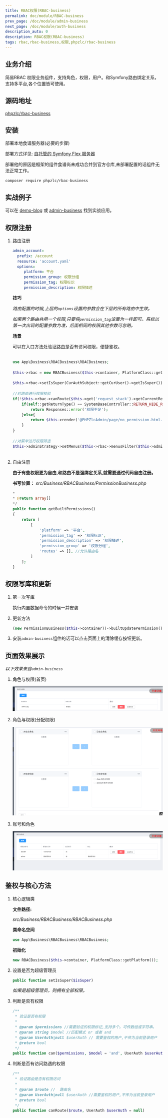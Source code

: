 ```yaml
---
title: RBAC权限(RBAC-business)
permalink: doc/module/RBAC-business
prev_page: /doc/module/admin-business
next_page: /doc/module/auth-business
description_auto: 0
description: RBAC权限(RBAC-business)
tags: rbac,rbac-business,权限,phpzlc/rbac-business
---
```


## 业务介绍

简易RBAC 权限业务组件，支持角色，权限，用户。和Symfony路由绑定关系，支持多平台,各个位置皆可使用。

## 源码地址

[phpzlc/rbac-business](https://github.com/phpzlc/RBAC-business)

## 安装

部署本地食谱服务器(必要的步骤)

部署方式详见: [自托管的 Symfony Flex 服务器](/doc/symfony-flex)

部署他的原因是框架的组件食谱尚未成功合并到官方仓库,未部署配置的话组件无法正常工作。

```shell
composer require phpzlc/rbac-business
```

## 实战例子

可以在 [demo-blog](https://github.com/phpzlc/demo-blog) 或 [admin-business](https://github.com/phpzlc/admin-business) 找到实战应用。

## 权限注册

1. 路由注册

   ```yaml
   admin_account:
     prefix: /account
     resource: 'account.yaml'
     options:
        platform: 平台
        permission_group: 权限分组
        permission_tag: 权限标识
        permission_description: 权限描述
   ```
   
   **技巧**
   
   _路由配置的时候,上层的`options`设置的参数会在下层的所有路由中生效。_
   
   _如果两个路由共用一个权限,只要将`permission_tag`设置为一样即可。系统以第一次出现的配置参数为准，后面相同的权限其他参数可忽略。_
   
   **场景**
   
   可以在入口方法处验证路由是否有访问权限，便捷鉴权。
   
   ```php
   
   use App\Business\RBACBusiness\RBACBusiness;
   
   $this->rbac = new RBACBusiness($this->container, PlatformClass::getPlatform());

   $this->rbac->setIsSuper(CurAuthSubject::getCurUser()->getIsSuper());
   
   //对路由进行权限校验
   if(!$this->rbac->canRoute($this->get('request_stack')->getCurrentRequest()->get('_route'))){
       if(self::getReturnType() == SystemBaseController::RETURN_HIDE_RESOURCE){
           return Responses::error('权限不足');
       }else{
           return $this->render('@PHPZlcAdmin/page/no_permission.html.twig');
       }
   }

   //对菜单进行权限筛选
   $this->adminStrategy->setMenus($this->rbac->menusFilter($this->adminStrategy->getMenus()));
 
   ```

2. 自由注册

   **由于有些权限更为自由,和路由不是强绑定关系,就需要通过代码自由注册。**
   
   **书写位置：** _src/Business/RBACBusiness/PermissionBusiness.php_
   
   ```php
   *
   * @return array[]
   */
   public function getBuiltPermissions()
   {
       return [
           [
               'platform' => '平台',
               'permission_tag' => '权限标识',
               'permission_description' => '权限描述',
               'permission_group' => '权限分组',
               'routes' => [], //允许路由名
           ]
       ];
   }
   ```

## 权限写库和更新

1. 第一次写库

   执行内置数据命令的时候一并安装
   
2. 更新方法

    ```php
    (new PermissionBusiness($this->container))->builtUpdatePermission();
    ```

3. 安装`admin-business`组件的话可以点击页面上的清除缓存按钮更新。

## 页面效果展示

_以下效果来自`admin-business`_

1. 角色与权限(首页)

   ![角色与权限(首页)](/assets/posts/rbac-business/2.png)

2. 角色与权限(分配权限)

   ![角色与权限(首页)](/assets/posts/rbac-business/3.png)

3. 账号和角色

   ![角色与权限(首页)](/assets/posts/rbac-business/4.png)


## 鉴权与核心方法

1. 核心逻辑类

   **文件路径:**
    
   _src/Business/RBACBusiness/RBACBusiness.php_
   
   **类命名空间** 
   
   ```php
   use App\Business\RBACBusiness\RBACBusiness; 
   ```
   
   **初始化**
   
   ```php
   new RBACBusiness($this->container, PlatformClass::getPlatform());
   ```

2. 设置是否为超级管理员

   ```php
   public function setIsSuper($isSuper)
   ```
   
   _如果是超级管理员，则拥有全部权限。_

3. 判断是否有权限

   ```php
   /**
    * 验证是否有权限
    *
    * @param $permissions //需要验证的权限标记,支持多个。可传数组或字符串。
    * @param string $model //匹配模式 or 或者 and
    * @param UserAuth|null $userAuth // 需要鉴权的用户,不传为当前登录用户
    * @return bool
    */
   public function can($permissions, $model = 'and', UserAuth $userAuth = null)
   ```

3. 判断是否有访问路遇的权限

   ```php
   /**
    * 验证路由是否有权限访问
    * 
    * @param $route //  路由名
    * @param UserAuth|null $userAuth //需要鉴权的用户,不传为当前登录用户
    * @return bool
    */
   public function canRoute($route, UserAuth $userAuth = null)
   ```

    